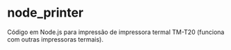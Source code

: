 # node_printer
Código em Node.js para impressão de impressora termal TM-T20 (funciona com outras impressoras termais).
